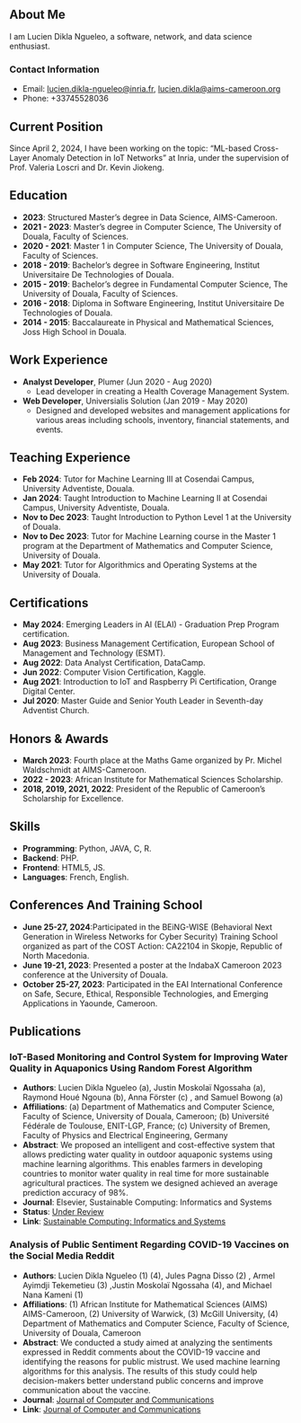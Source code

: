 ## About Me

I am Lucien Dikla Ngueleo, a software, network, and data science enthusiast. 

### Contact Information
- Email: [lucien.dikla-ngueleo@inria.fr](mailto:lucien.dikla-ngueleo@inria.fr), [lucien.dikla@aims-cameroon.org](mailto:lucien.dikla@aims-cameroon.org)
- Phone: +33745528036

## Current Position

Since April 2, 2024, I have been working on the topic: “ML-based Cross-Layer Anomaly Detection in IoT Networks” at Inria, under the supervision of Prof. Valeria Loscri and Dr. Kevin Jiokeng.

## Education

- **2023**: Structured Master’s degree in Data Science, AIMS-Cameroon.
- **2021 - 2023**: Master’s degree in Computer Science, The University of Douala, Faculty of Sciences.
- **2020 - 2021**: Master 1 in Computer Science, The University of Douala, Faculty of Sciences.
- **2018 - 2019**: Bachelor’s degree in Software Engineering, Institut Universitaire De Technologies of Douala.
- **2015 - 2019**: Bachelor’s degree in Fundamental Computer Science, The University of Douala, Faculty of Sciences.
- **2016 - 2018**: Diploma in Software Engineering, Institut Universitaire De Technologies of Douala.
- **2014 - 2015**: Baccalaureate in Physical and Mathematical Sciences, Joss High School in Douala.

## Work Experience

- **Analyst Developer**, Plumer (Jun 2020 - Aug 2020)
  - Lead developer in creating a Health Coverage Management System.
- **Web Developer**, Universialis Solution (Jan 2019 - May 2020)
  - Designed and developed websites and management applications for various areas including schools, inventory, financial statements, and events.

## Teaching Experience

- **Feb 2024**: Tutor for Machine Learning III at Cosendai Campus, University Adventiste, Douala.
- **Jan 2024**: Taught Introduction to Machine Learning II at Cosendai Campus, University Adventiste, Douala.
- **Nov to Dec 2023**: Taught Introduction to Python Level 1 at the University of Douala.
- **Nov to Dec 2023**: Tutor for Machine Learning course in the Master 1 program at the Department of Mathematics and Computer Science, University of Douala.
- **May 2021**: Tutor for Algorithmics and Operating Systems at the University of Douala.

## Certifications

- **May 2024**: Emerging Leaders in AI (ELAI) - Graduation Prep Program certification.
- **Aug 2023**: Business Management Certification, European School of Management and Technology (ESMT).
- **Aug 2022**: Data Analyst Certification, DataCamp.
- **Jun 2022**: Computer Vision Certification, Kaggle.
- **Aug 2021**: Introduction to IoT and Raspberry Pi Certification, Orange Digital Center.
- **Jul 2020**: Master Guide and Senior Youth Leader in Seventh-day Adventist Church.

## Honors & Awards

- **March 2023**: Fourth place at the Maths Game organized by Pr. Michel Waldschmidt at AIMS-Cameroon.
- **2022 - 2023**: African Institute for Mathematical Sciences Scholarship.
- **2018, 2019, 2021, 2022**: President of the Republic of Cameroon’s Scholarship for Excellence.

## Skills

- **Programming**: Python, JAVA, C, R.
- **Backend**: PHP.
- **Frontend**: HTML5, JS.
- **Languages**: French, English.

## Conferences And Training School


- **June 25-27, 2024**:Participated in the BEiNG-WISE (Behavioral Next Generation in Wireless Networks for Cyber Security) Training School organized as part of the COST Action: CA22104 in Skopje, Republic of North Macedonia.
- **June 19-21, 2023**: Presented a poster at the IndabaX Cameroon 2023 conference at the University of Douala.
- **October 25-27, 2023**: Participated in the EAI International Conference on Safe, Secure, Ethical, Responsible Technologies, and Emerging Applications in Yaounde, Cameroon.

## Publications

### IoT-Based Monitoring and Control System for Improving Water Quality in Aquaponics Using Random Forest Algorithm
- **Authors**: Lucien Dikla Ngueleo (a), Justin Moskolaï Ngossaha (a), Raymond Houé Ngouna (b), Anna Förster (c) , and Samuel Bowong (a)
- **Affiliations**: (a) Department of Mathematics and Computer Science, Faculty of Science, University of Douala, Cameroon; (b) Université Fédérale de Toulouse, ENIT-LGP, France; (c) University of Bremen, Faculty of Physics and Electrical Engineering, Germany
- **Abstract**: We proposed an intelligent and cost-effective system that allows predicting water quality in outdoor aquaponic systems using machine learning algorithms. This enables farmers in developing countries to monitor water quality in real time for more sustainable agricultural practices. The system we designed achieved an average prediction accuracy of 98%.
- **Journal**: Elsevier, Sustainable Computing: Informatics and Systems
- **Status**: [Under Review](https://track.authorhub.elsevier.com/?uuid=7a9ae976-297c-4f1a-a4f3-c47691120ddf)
- **Link**: [Sustainable Computing: Informatics and Systems](https://www.sciencedirect.com/journal/sustainable-computing-informatics-and-systems)

### Analysis of Public Sentiment Regarding COVID-19 Vaccines on the Social Media Reddit
- **Authors**: Lucien Dikla Ngueleo (1) (4), Jules Pagna Disso (2) , Armel Ayimdji Tekemetieu (3) ,Justin Moskolaï Ngossaha (4), and Michael Nana Kameni (1)
- **Affiliations**: (1) African Institute for Mathematical Sciences (AIMS) AIMS-Cameroon, (2) University of Warwick, (3) McGill University, (4) Department of Mathematics and Computer Science, Faculty of Science, University of Douala, Cameroon
- **Abstract**: We conducted a study aimed at analyzing the sentiments expressed in Reddit comments about the COVID-19 vaccine and identifying the reasons for public mistrust. We used machine learning algorithms for this analysis. The results of this study could help decision-makers better understand public concerns and improve communication about the vaccine.
- **Journal**: [Journal of Computer and Communications](https://www.scirp.org/journal/JCC/)
- **Link**: [Journal of Computer and Communications](https://www.scirp.org/journal/paperinformation?paperid=131243)

